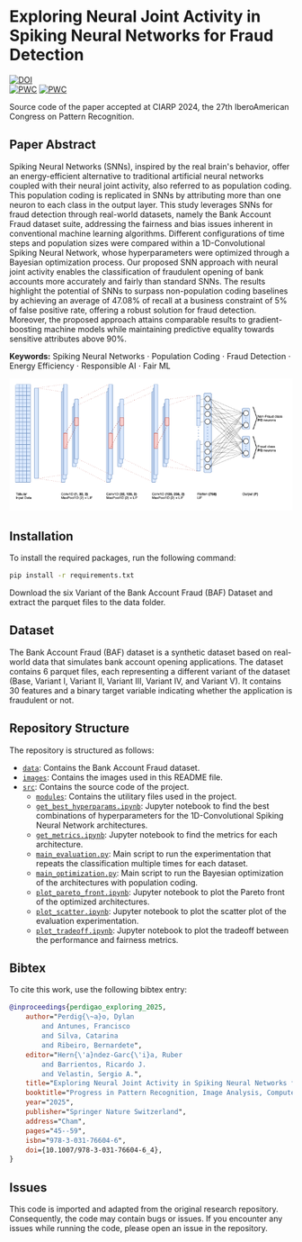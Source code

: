 # Exploring Neural Joint Activity in Spiking Neural Networks for Fraud Detection

[![DOI](https://zenodo.org/badge/DOI/10.5281/zenodo.13546087.svg)](https://doi.org/10.5281/zenodo.13546087) 	
[![PWC](https://img.shields.io/endpoint.svg?url=https://paperswithcode.com/badge/exploring-neural-joint-activity-in-spiking/fraud-detection-on-baf)](https://paperswithcode.com/sota/fraud-detection-on-baf?p=exploring-neural-joint-activity-in-spiking)
[![PWC](https://img.shields.io/endpoint.svg?url=https://paperswithcode.com/badge/exploring-neural-joint-activity-in-spiking/fairness-on-baf)](https://paperswithcode.com/sota/fairness-on-baf?p=exploring-neural-joint-activity-in-spiking)


Source code of the paper accepted at CIARP 2024, the 27th IberoAmerican Congress on Pattern Recognition. 

## Paper Abstract
Spiking Neural Networks (SNNs), inspired by the real brain's behavior, offer an energy-efficient alternative to traditional artificial neural networks coupled with their neural joint activity, also referred to as population coding. This population coding is replicated in SNNs by attributing more than one neuron to each class in the output layer. This study leverages SNNs for fraud detection through real-world datasets, namely the Bank Account Fraud dataset suite, addressing the fairness and bias issues inherent in conventional machine learning algorithms. Different configurations of time steps and population sizes were compared within a 1D-Convolutional Spiking Neural Network, whose hyperparameters were optimized through a Bayesian optimization process.
Our proposed SNN approach with neural joint activity enables the classification of fraudulent opening of bank accounts more accurately and fairly than standard SNNs. The results highlight the potential of SNNs to surpass non-population coding baselines by achieving an average of 47.08% of recall at a business constraint of 5% of false positive rate, offering a robust solution for fraud detection. Moreover, the proposed approach attains comparable results to gradient-boosting machine models while maintaining predictive equality towards sensitive attributes above 90%.

**Keywords:** Spiking Neural Networks $\cdot$ Population Coding $\cdot$ Fraud Detection $\cdot$ Energy Efficiency $\cdot$ Responsible AI $\cdot$ Fair ML

![Convolutional Spiking Neural Network Architecture](./images/csnnpc.png)

## Installation

To install the required packages, run the following command:
```bash
pip install -r requirements.txt
```
Download the six Variant of the Bank Account Fraud (BAF) Dataset and extract the parquet files to the data folder.

## Dataset

The Bank Account Fraud (BAF) dataset is a synthetic dataset based on real-world data that simulates bank account opening applications. The dataset contains 6 parquet files, each representing a different variant of the dataset (Base, Variant I, Variant II, Variant III, Variant IV, and Variant V). It contains 30 features and a binary target variable indicating whether the application is fraudulent or not.

## Repository Structure

The repository is structured as follows:
- [`data`](./data/README.md): Contains the Bank Account Fraud dataset.
- [`images`](./images): Contains the images used in this README file.
- [`src`](./src): Contains the source code of the project.
    - [`modules`](./src/modules): Contains the utilitary files used in the project.
    - [`get_best_hyperparams.ipynb`](./src/get_best_hyperparams.ipynb): Jupyter notebook to find the best combinations of hyperparameters for the 1D-Convolutional Spiking Neural Network architectures.
    - [`get_metrics.ipynb`](./src/get_metrics.ipynb): Jupyter notebook to find the metrics for each architecture.
    - [`main_evaluation.py`](./src/main_evaluation.py): Main script to run the experimentation that repeats the classification multiple times for each dataset.
    - [`main_optimization.py`](./src/main_optimization.py): Main script to run the Bayesian optimization of the architectures with population coding.
    - [`plot_pareto_front.ipynb`](./src/plot_pareto_front.ipynb): Jupyter notebook to plot the Pareto front of the optimized architectures.
    - [`plot_scatter.ipynb`](./src/plot_scatter.ipynb): Jupyter notebook to plot the scatter plot of the evaluation experimentation.
    - [`plot_tradeoff.ipynb`](./src/plot_tradeoff.ipynb): Jupyter notebook to plot the tradeoff between the performance and fairness metrics.

## Bibtex

To cite this work, use the following bibtex entry:
```bibtex
@inproceedings{perdigao_exploring_2025,
    author="Perdig{\~a}o, Dylan
        and Antunes, Francisco
        and Silva, Catarina
        and Ribeiro, Bernardete",
    editor="Hern{\'a}ndez-Garc{\'i}a, Ruber
        and Barrientos, Ricardo J.
        and Velastin, Sergio A.",
    title="Exploring Neural Joint Activity in Spiking Neural Networks for Fraud Detection",
    booktitle="Progress in Pattern Recognition, Image Analysis, Computer Vision, and Applications",
    year="2025",
    publisher="Springer Nature Switzerland",
    address="Cham",
    pages="45--59",
    isbn="978-3-031-76604-6",
    doi={10.1007/978-3-031-76604-6_4},
}
```

## Issues

This code is imported and adapted from the original research repository. Consequently, the code may contain bugs or issues.
If you encounter any issues while running the code, please open an issue in the repository.

